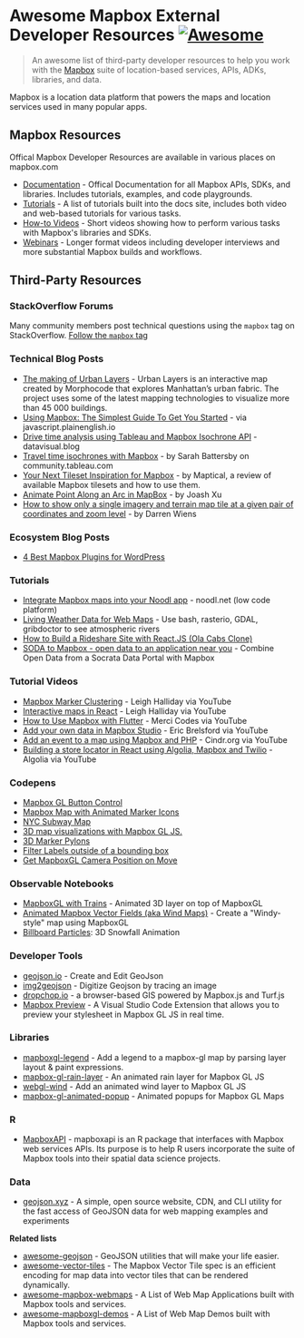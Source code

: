 # Awesome Mapbox External Developer Resources [![Awesome](https://cdn.rawgit.com/sindresorhus/awesome/d7305f38d29fed78fa85652e3a63e154dd8e8829/media/badge.svg)](https://github.com/sindresorhus/awesome)

> An awesome list of third-party developer resources to help you work with the [Mapbox](https://mapbox.com/) suite of location-based services, APIs, ADKs, libraries, and data. 

Mapbox is a location data platform that powers the maps and location services used in many popular apps. 

## Mapbox Resources

Offical Mapbox Developer Resources are available in various places on mapbox.com

- [Documentation](https://docs.mapbox.com/) -  Offical Documentation for all Mapbox APIs, SDKs, and libraries. Includes tutorials, examples, and code playgrounds.
- [Tutorials](https://docs.mapbox.com/help/tutorials/) - A list of tutorials built into the docs site, includes both video and web-based tutorials for various tasks. 
- [How-to Videos](https://www.mapbox.com/videos/) - Short videos showing how to perform various tasks with Mapbox's libraries and SDKs.
- [Webinars](https://www.mapbox.com/webinars) - Longer format videos including developer interviews and more substantial Mapbox builds and workflows.


## Third-Party Resources

### StackOverflow Forums

Many community members post technical questions using the `mapbox` tag on StackOverflow.  [Follow the `mapbox` tag](https://stackoverflow.com/questions/tagged/mapbox)

### Technical Blog Posts
- [The making of Urban Layers](https://morphocode.com/making-urban-layers/) - Urban Layers is an interactive map created by Morphocode that explores Manhattan’s urban fabric. The project uses some of the latest mapping technologies to visualize more than 45 000 buildings.
- [Using Mapbox: The Simplest Guide To Get You Started](https://javascript.plainenglish.io/using-mapbox-the-simplest-guide-to-get-you-started-cae9896bf999) - via javascript.plainenglish.io
- [Drive time analysis using Tableau and Mapbox Isochrone API](https://datavisual.blog/2022/07/17/drive-time-analysis-using-tableau-and-mapbox-isochrone-api/) - datavisual.blog
- [Travel time isochrones with Mapbox](https://community.tableau.com/s/news/a0A8b00002GQgG4EAL/travel-time-isochrones-with-mapbox) - by Sarah Battersby on community.tableau.com
- [Your Next Tileset Inspiration for Mapbox](https://www.maptical.app/sourcing-tilesets/) - by Maptical, a review of available Mapbox tilesets and how to use them.
- [Animate Point Along an Arc in MapBox](https://dev.to/joashxu/animate-point-along-an-arc-in-mapbox-472k) - by Joash Xu
- [How to show only a single imagery and terrain map tile at a given pair of coordinates and zoom level](https://darrenwiens.github.io/mapbox-single-tile.html) - by Darren Wiens

### Ecosystem Blog Posts
- [4 Best Mapbox Plugins for WordPress](https://wpforms.com/best-mapbox-plugins-for-wordpress/)

### Tutorials

- [Integrate Mapbox maps into your Noodl app](https://www.noodl.net/post/integrate-mapbox-maps-into-your-noodl-app) - noodl.net (low code platform)
- [Living Weather Data for Web Maps](https://commercedataservice.github.io/tutorial_mapbox_part2/) - Use bash, rasterio, GDAL, gribdoctor to
see atmospheric rivers
- [How to Build a Rideshare Site with React.JS (Ola Cabs Clone)](https://www.cometchat.com/tutorials/react-js-ola-cabs-clone?utm_campaign=FY2022%20Content%20-%20Tech%20Tutorials&utm_content=221923195&utm_medium=social&utm_source=twitter&hss_channel=tw-49931247)
- [SODA to Mapbox - open data to an application near you](https://www.maptical.app/soda-to-mapbox/) - Combine Open Data from a Socrata Data Portal with Mapbox

### Tutorial Videos
- [Mapbox Marker Clustering](https://www.youtube.com/watch?v=3HYvbP2pQRA) - Leigh Halliday via YouTube
- [Interactive maps in React](https://www.youtube.com/watch?v=JJatzkPcmoI) - Leigh Halliday via YouTube
- [How to Use Mapbox with Flutter](https://www.youtube.com/watch?v=hZwrcOTxDJI&t=400s) - Merci Codes via YouTube
- [Add your own data in Mapbox Studio](https://www.youtube.com/watch?v=ONMta8JHDG0) - Eric Brelsford via YouTube
- [Add an event to a map using Mapbox and PHP](https://www.youtube.com/watch?v=yiqV9tDdCVc) - Cindr.org via YouTube
- [Building a store locator in React using Algolia, Mapbox and Twilio](https://www.youtube.com/watch?v=KRzrHu_XVVY&list=PLuHdbqhRgWHKqyXbmk-QTVST-tZ1D0fMS) - Algolia via YouTube

### Codepens

- [Mapbox GL Button Control](https://codepen.io/roblabs/pen/zJjPzX)
- [Mapbox Map with Animated Marker Icons](https://codepen.io/aderaaij/pen/KvJbGj)
- [NYC Subway Map](https://codepen.io/bradleyboy/pen/Yryybq)
- [3D map visualizations with Mapbox GL JS.](https://codepen.io/ro-ka/pen/ENoOjz)
- [3D Marker Pylons](https://codepen.io/segheysens/pen/OJREber)
- [Filter Labels outside of a bounding box](https://codepen.io/cguastini/pen/LYmPaMj)
- [Get MapboxGL Camera Position on Move](https://codepen.io/chriswhong/pen/RwyazBm)

### Observable Notebooks

- [MapboxGL with Trains](https://observablehq.com/d/fb32bbf9ea0f2e41?collection=@rreusser/mapbox-dev-tests) - Animated 3D layer on top of MapboxGL
- [Animated Mapbox Vector Fields (aka Wind Maps)](https://observablehq.com/d/0823bca15e419204) - Create a "Windy-style" map using MapboxGL
- [Billboard Particles](https://observablehq.com/d/42abb1d319e691bf): 3D Snowfall Animation 

### Developer Tools

- [geojson.io](https://geojson.io) - Create and Edit GeoJson
- [img2geojson](https://caseymm.github.io/img2geojson/) - Digitize Geojson by tracing an image
- [dropchop.io](https://dropchop.io/) - a browser-based GIS powered by Mapbox.js and Turf.js
- [Mapbox Preview](https://marketplace.visualstudio.com/items?itemName=AlexanderBelokon.mapbox-preview) - A Visual Studio Code Extension that allows you to preview your stylesheet in Mapbox GL JS in real time.

### Libraries
- [mapboxgl-legend](https://github.com/markusand/mapboxgl-legend) - Add a legend to a mapbox-gl map by parsing layer layout & paint expressions.
- [mapbox-gl-rain-layer](https://github.com/nagix/mapbox-gl-rain-layer) - An animated rain layer for Mapbox GL JS
- [webgl-wind](https://github.com/mapbox/webgl-wind) - Add an animated wind layer to Mapbox GL JS
- [mapbox-gl-animated-popup](https://nagix.github.io/mapbox-gl-animated-popup/) - Animated popups for Mapbox GL Maps
 
### R
- [MapboxAPI](https://walker-data.com/mapboxapi/) - mapboxapi is an R package that interfaces with Mapbox web services APIs. Its purpose is to help R users incorporate the suite of Mapbox tools into their spatial data science projects.
 
### Data

- [geojson.xyz](http://geojson.xyz/) - A simple, open source website, CDN, and CLI utility for the fast access of GeoJSON data for web mapping examples and experiments

**Related lists**
- [awesome-geojson](https://github.com/tmcw/awesome-geojson) - GeoJSON utilities that will make your life easier.
- [awesome-vector-tiles](https://github.com/mapbox/awesome-vector-tiles) - The Mapbox Vector Tile spec is an efficient encoding for map data into vector tiles that can be rendered dynamically.
- [awesome-mapbox-webmaps](https://github.com/chriswhong/awesome-mapbox-webmaps) - A List of Web Map Applications built with Mapbox tools and services.
- [awesome-mapboxgl-demos](https://github.com/chriswhong/awesome-mapboxgl-demos) - A List of Web Map Demos built with Mapbox tools and services. 

